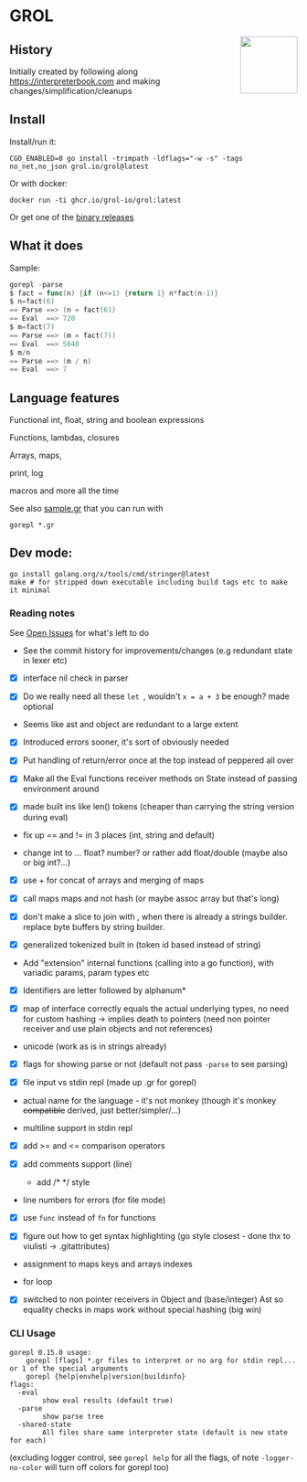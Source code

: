 # GROL
<img src="http://grol.io/grol_logo.png" height=100 width=100 align=right />

## History

Initially created by following along https://interpreterbook.com and making changes/simplification/cleanups

## Install

Install/run it:
```shell
CGO_ENABLED=0 go install -trimpath -ldflags="-w -s" -tags no_net,no_json grol.io/grol@latest
```

Or with docker:
```
docker run -ti ghcr.io/grol-io/grol:latest
```

Or get one of the [binary releases](https://github.com/grol-io/grol/releases)

## What it does
Sample:
```go
gorepl -parse
$ fact = func(n) {if (n<=1) {return 1} n*fact(n-1)}
$ n=fact(6)
== Parse ==> (n = fact(6))
== Eval  ==> 720
$ m=fact(7)
== Parse ==> (m = fact(7))
== Eval  ==> 5040
$ m/n
== Parse ==> (m / n)
== Eval  ==> 7
```

## Language features

Functional int, float, string and boolean expressions

Functions, lambdas, closures

Arrays, maps,

print, log

macros and more all the time

See also [sample.gr](sample.gr) that you can run with
```
gorepl *.gr
```

## Dev mode:
```shell
go install golang.org/x/tools/cmd/stringer@latest
make # for stripped down executable including build tags etc to make it minimal
```

### Reading notes

See [Open Issues](https://grol.io/grol/issues) for what's left to do

- See the commit history for improvements/changes (e.g redundant state in lexer etc)

- [x] interface nil check in parser

- [x] Do we really need all these `let `, wouldn't `x = a + 3` be enough? made optional

- Seems like ast and object are redundant to a large extent

- [x] Introduced errors sooner, it's sort of obviously needed

- [x] Put handling of return/error once at the top instead of peppered all over

- [x] Make all the Eval functions receiver methods on State instead of passing environment around

- [x] made built ins like len() tokens (cheaper than carrying the string version during eval)

- fix up == and != in 3 places (int, string and default)

- change int to ... float? number? or rather add float/double (maybe also or big int?...)

- [x] use + for concat of arrays and merging of maps

- [x] call maps maps and not hash (or maybe assoc array but that's long)

- [x] don't make a slice to join with , when there is already a strings builder. replace byte buffers by string builder.

- [x] generalized tokenized built in (token id based instead of string)

-  Add "extension" internal functions (calling into a go function), with variadic params, param types etc

- [x] Identifiers are letter followed by alphanum*

- [x] map of interface correctly equals the actual underlying types, no need for custom hashing
  -> implies death to pointers (need non pointer receiver and use plain objects and not references)

- unicode (work as is in strings already)

- [x] flags for showing parse or not (default not pass `-parse` to see parsing)

- [x] file input vs stdin repl (made up .gr for gorepl)

- actual name for the language - it's not monkey (though it's monkey ~~compatible~~ derived, just better/simpler/...)

- multiline support in stdin repl

- [x] add >= and <= comparison operators

- [x] add comments support (line)
   - add /* */ style

- line numbers for errors (for file mode)

- [x] use `func` instead of `fn` for functions

- [x] figure out how to get syntax highlighting (go style closest - done thx to viulisti -> .gitattributes)

- assignment to maps keys and arrays indexes

- for loop

- [x] switched to non pointer receivers in Object and (base/integer) Ast so equality checks in maps work without special hashing (big win)

### CLI Usage

```
gorepl 0.15.0 usage:
	gorepl [flags] *.gr files to interpret or no arg for stdin repl...
or 1 of the special arguments
	gorepl {help|envhelp|version|buildinfo}
flags:
  -eval
    	show eval results (default true)
  -parse
    	show parse tree
  -shared-state
    	All files share same interpreter state (default is new state for each)
```
(excluding logger control, see `gorepl help` for all the flags, of note `-logger-no-color` will turn off colors for gorepl too)
